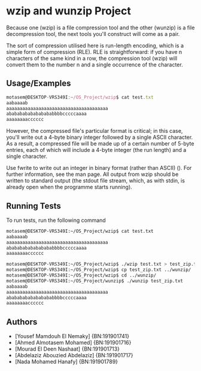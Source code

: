 
# wzip and wunzip Project 

Because one (wzip) is a file compression tool and the other (wunzip) is a file decompression tool, the next tools you'll construct will come as a pair.

The sort of compression utilised here is run-length encoding, which is a simple form of compression (RLE). RLE is straightforward: if you have n characters of the same kind in a row, the compression tool (wzip) will convert them to the number n and a single occurrence of the character.




## Usage/Examples

```javascript
motasem@DESKTOP-VRS349I:~/OS_Project/wzip$ cat test.txt
aabaaaab
aaaaaaaaaaaaaaaaaaaaaaaaaaaaaaaaaaaaaa
abababababababababbbbcccccaaaa
aaaaaaaacccccc
```
However, the compressed file's particular format is critical; in this case, you'll write out a 4-byte binary integer followed by a single ASCII character. As a result, a compressed file will be made up of a certain number of 5-byte entries, each of which will include a 4-byte integer (the run length) and a single character.

Use fwrite to write out an integer in binary format (rather than ASCII) (). For further information, see the man page. All output from wzip should be written to standard output (the stdout file stream, which, as with stdin, is already open when the programme starts running).
## Running Tests

To run tests, run the following command

```bash
motasem@DESKTOP-VRS349I:~/OS_Project/wzip$ cat test.txt
aabaaaab
aaaaaaaaaaaaaaaaaaaaaaaaaaaaaaaaaaaaaa
abababababababababbbbcccccaaaa
aaaaaaaacccccc

motasem@DESKTOP-VRS349I:~/OS_Project/wzip$ ./wzip test.txt > test_zip.txt
motasem@DESKTOP-VRS349I:~/OS_Project/wzip$ cp test_zip.txt ../wunzip/
motasem@DESKTOP-VRS349I:~/OS_Project/wzip$ cd ../wunzip/
motasem@DESKTOP-VRS349I:~/OS_Project/wunzip$ ./wunzip test_zip.txt
aabaaaab
aaaaaaaaaaaaaaaaaaaaaaaaaaaaaaaaaaaaaa
abababababababababbbbcccccaaaa
aaaaaaaacccccc

```


## Authors

- [Yousef Mamdouh El Nemaky]      {BN:191901741}
- [Ahmed Almotasem Mohamed]       {BN:191901716}
- [Mourad El Deen Nashaat]        {BN:191901713}
- [Abdelaziz Abouzied Abdelaziz]  {BN:191901717}
- [Nada Mohamed Hanafy]           {BN:191901789}
